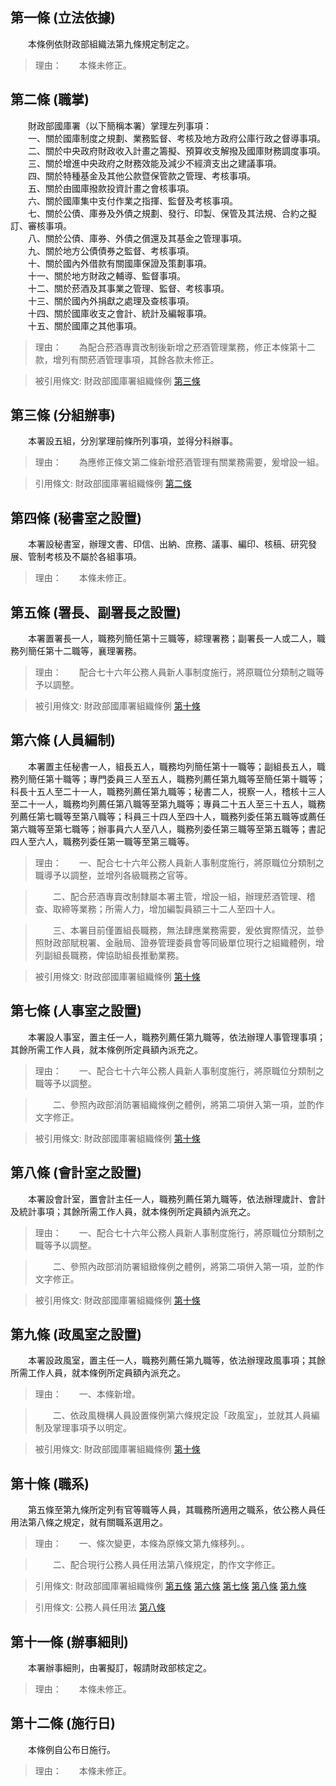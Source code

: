 第一條 (立法依據)
-----------------
　　本條例依財政部組織法第九條規定制定之。  
> 理由：　　本條未修正。



第二條 (職掌)
-------------
　　財政部國庫署（以下簡稱本署）掌理左列事項：  
　　一、關於國庫制度之規劃、業務監督、考核及地方政府公庫行政之督導事項。  
　　二、關於中央政府財政收入計畫之籌擬、預算收支解撥及國庫財務調度事項。  
　　三、關於增進中央政府之財務效能及減少不經濟支出之建議事項。  
　　四、關於特種基金及其他公款暨保管款之管理、考核事項。  
　　五、關於由國庫撥款投資計畫之會核事項。  
　　六、關於國庫集中支付作業之指揮、監督及考核事項。  
　　七、關於公債、庫券及外債之規劃、發行、印製、保管及其法規、合約之擬訂、審核事項。  
　　八、關於公債、庫券、外債之償還及其基金之管理事項。  
　　九、關於地方公債債券之監督、考核事項。  
　　十、關於國內外借款有關國庫保證及策劃事項。  
　　十一、關於地方財政之輔導、監督事項。  
　　十二、關於菸酒及其事業之管理、監督、考核事項。  
　　十三、關於國內外捐獻之處理及查核事項。  
　　十四、關於國庫收支之會計、統計及編報事項。  
　　十五、關於國庫之其他事項。  
> 理由：　　為配合菸酒專賣改制後新增之菸酒管理業務，修正本條第十二款，增列有關菸酒管理事項，其餘各款未修正。

> 被引用條文: 財政部國庫署組織條例 [第三條](../../人事其他/組織編制/財政部國庫署組織條例.md#第三條-分組辦事)



第三條 (分組辦事)
-----------------
　　本署設五組，分別掌理前條所列事項，並得分科辦事。  
> 理由：　　為應修正條文第二條新增菸酒管理有關業務需要，爰增設一組。

> 引用條文: 財政部國庫署組織條例 [第二條](../../人事其他/組織編制/財政部國庫署組織條例.md#第二條-職掌)



第四條 (秘書室之設置)
---------------------
　　本署設秘書室，辦理文書、印信、出納、庶務、議事、編印、核稿、研究發展、管制考核及不屬於各組事項。  
> 理由：　　本條未修正。



第五條 (署長、副署長之設置)
---------------------------
　　本署置署長一人，職務列簡任第十三職等，綜理署務；副署長一人或二人，職務列簡任第十二職等，襄理署務。  
> 理由：　　配合七十六年公務人員新人事制度施行，將原職位分類制之職等予以調整。

> 被引用條文: 財政部國庫署組織條例 [第十條](../../人事其他/組織編制/財政部國庫署組織條例.md#第十條-職系)



第六條 (人員編制)
-----------------
　　本署置主任秘書一人，組長五人，職務均列簡任第十一職等；副組長五人，職務列簡任第十職等；專門委員三人至五人，職務列薦任第九職等至簡任第十職等；科長十五人至二十一人，職務列薦任第九職等；秘書二人，視察一人，稽核十三人至二十一人，職務均列薦任第八職等至第九職等；專員二十五人至三十五人，職務列薦任第七職等至第八職等；科員三十四人至四十人，職務列委任第五職等或薦任第六職等至第七職等；辦事員六人至八人，職務列委任第三職等至第五職等；書記四人至六人，職務列委任第一職等至第三職等。  
> 理由：　　一、配合七十六年公務人員新人事制度施行，將原職位分類制之職導予以調整，並增列各級職務之官等。

> 　　二、配合菸酒專賣改制隸屬本署主管，增設一組，辦理菸酒管理、稽查、取締等業務；所需人力，增加編製員額三十二人至四十人。

> 　　三、本署目前僅置組長職務，無法肆應業務需要，爰依實際情況，並參照財政部賦稅署、金融局、證券管理委員會等同級單位現行之組織體例，增列副組長職務，俾協助組長推動業務。

> 被引用條文: 財政部國庫署組織條例 [第十條](../../人事其他/組織編制/財政部國庫署組織條例.md#第十條-職系)



第七條 (人事室之設置)
---------------------
　　本署設人事室，置主任一人，職務列薦任第九職等，依法辦理人事管理事項；其餘所需工作人員，就本條例所定員額內派充之。  
> 理由：　　一、配合七十六年公務人員新人事制度施行，將原職位分類制之職等予以調整。

> 　　二、參照內政部消防署組織條例之體例，將第二項併入第一項，並酌作文字修正。

> 被引用條文: 財政部國庫署組織條例 [第十條](../../人事其他/組織編制/財政部國庫署組織條例.md#第十條-職系)



第八條 (會計室之設置)
---------------------
　　本署設會計室，置會計主任一人，職務列薦任第九職等，依法辦理歲計、會計及統計事項；其餘所需工作人員，就本條例所定員額內派充之。  
> 理由：　　一、配合七十六年公務人員新人事制度施行，將原職位分類制之職等予以調整。

> 　　二、參照內政部消防署組緻條例之體例，將第二項併入第一項，並酌作文字修正。

> 被引用條文: 財政部國庫署組織條例 [第十條](../../人事其他/組織編制/財政部國庫署組織條例.md#第十條-職系)



第九條 (政風室之設置)
---------------------
　　本署設政風室，置主任一人，職務列薦任第九職等，依法辦理政風事項；其餘所需工作人員，就本條例所定員額內派充之。  
> 理由：　　一、本條新增。

> 　　二、依政風機構人員設置條例第六條規定設「政風室」，並就其人員編制及掌理事項予以明定。

> 被引用條文: 財政部國庫署組織條例 [第十條](../../人事其他/組織編制/財政部國庫署組織條例.md#第十條-職系)



第十條 (職系)
-------------
　　第五條至第九條所定列有官等職等人員，其職務所適用之職系，依公務人員任用法第八條之規定，就有關職系選用之。  
> 理由：　　一、條次變更，本條為原條文第九條移列。。

> 　　二、配合現行公務人員任用法第八條規定，酌作文字修正。

> 引用條文: 財政部國庫署組織條例 [第五條](../../人事其他/組織編制/財政部國庫署組織條例.md#第五條-署長、副署長之設置) [第六條](../../人事其他/組織編制/財政部國庫署組織條例.md#第六條-人員編制) [第七條](../../人事其他/組織編制/財政部國庫署組織條例.md#第七條-人事室之設置) [第八條](../../人事其他/組織編制/財政部國庫署組織條例.md#第八條-會計室之設置) [第九條](../../人事其他/組織編制/財政部國庫署組織條例.md#第九條-政風室之設置)

> 引用條文: 公務人員任用法 [第八條](../../考試/任免升遷/公務人員任用法.md#第八條-職系說明書)



第十一條 (辦事細則)
-------------------
　　本署辦事細則，由署擬訂，報請財政部核定之。  
> 理由：　　本條未修正。



第十二條 (施行日)
-----------------
　　本條例自公布日施行。  
> 理由：　　本條未修正。